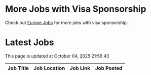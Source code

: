 # More Jobs with Visa Sponsorship

Check out [Europe Jobs](https://github.com/sureshparimi/europejobs#latest-jobs) for more jobs with visa sponsorship.

# Latest Jobs

This page is updated at October 04, 2025 21:56:40

| Job Title | Job Location | Job Link | Job Posted |
| --- | --- | --- | --- |
